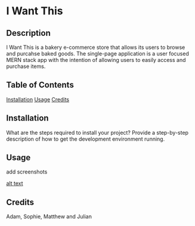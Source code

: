 # I Want This
## Description

I Want This is a bakery e-commerce store that allows its users to browse and purcahse baked goods. The single-page application is a user focused MERN stack app with the intention of allowing users to easily access and purchase items.

## Table of Contents 

[Installation](#installation)
[Usage](#usage)
[Credits](#credits)

## Installation

What are the steps required to install your project? Provide a step-by-step description of how to get the development environment running.

## Usage

add screenshots

[alt text](assets/images/screenshot.png)
   

## Credits

Adam, Sophie, Matthew and Julian
